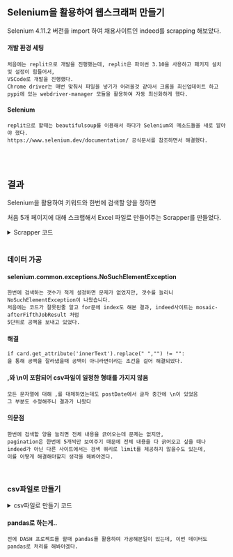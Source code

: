 ## Selenium을 활용하여 웹스크래퍼 만들기
Selenium 4.11.2 버전을 import 하여 채용사이트인 indeed를 scrapping 해보았다.

#### 개발 환경 세팅

    처음에는 replit으로 개발을 진행했는데, replit은 파이썬 3.10을 사용하고 패키지 설치 및 설정이 힘들어서,
    VSCode로 개발을 진행했다.
    Chrome driver는 매번 맞춰서 파일을 넣기가 어려울것 같아서 크롬을 최신업데이트 하고 
    pypi에 있는 webdriver-manager 모듈을 활용하여 자동 최신화하게 했다.

#### Selenium
    replit으로 할때는 beautifulsoup를 이용해서 하다가 Selenium의 메소드들을 새로 알아야 했다.
    https://www.selenium.dev/documentation/ 공식문서를 참조하면서 해결했다.
<br>
<br>
    
## 결과
Selenium을 활용하여 키워드와 한번에 검색할 양을 정하면 

처음 5개 페이지에 대해 스크랩해서 Excel 파일로 만들어주는 Scrapper를 만들었다.

<details> 
<summary>Scrapper 코드</summary>
    
    from selenium import webdriver
    from selenium.webdriver.chrome.service import Service as ChromeService
    from webdriver_manager.chrome import ChromeDriverManager
    from selenium.webdriver.common.by import By
    
    def get_page_count(keyword):
        chrome_options = webdriver.ChromeOptions()
    
        # 브라우저 꺼짐 방지 옵션
        chrome_options.add_experimental_option("detach", True)
        service=ChromeService(ChromeDriverManager().install())
    
        # webdriver-manager
        driver = webdriver.Chrome(service=service, options=chrome_options)
        base_url ="https://kr.indeed.com/jobs?q="
        query = f"{keyword}"
        
        driver.get(f"{base_url}{query}")
        
        pagination = driver.find_element(By.XPATH,'//*[@class="jobsearch-LeftPane"]/nav')
        pages = pagination.find_elements(By.TAG_NAME,'div')
        if pages == []:
            driver.quit()
            return 1
        
        count = len(pages)
        if count>=5:
            driver.quit()
            return 5
        else:
            driver.quit()
            return count
    
    def extract_indeed_jobs(keyword, limit):
        chrome_options = webdriver.ChromeOptions()
    
        # 브라우저 꺼짐 방지 옵션
        chrome_options.add_experimental_option("detach", True)
        service=ChromeService(ChromeDriverManager().install())
    
        # webdriver-manager
        driver = webdriver.Chrome(service=service, options=chrome_options)
        base_url ="https://kr.indeed.com/jobs"
        pages = get_page_count(keyword)
        results=[]
        
        for page in range(pages):
            request_url= f"{base_url}?q={keyword}&limit={limit}&start={page*limit}"
            print(f"현재 {request_url} 에 대해 처리중입니다.")
            driver.get(request_url)
            cards = driver.find_elements(By.XPATH, '//*[@id="mosaic-provider-jobcards"]/ul/li')
            for card in cards:
                if card.get_attribute('innerText').replace(" ","") != "":
                    job_data = {
                    'position' : card.find_element(By.CLASS_NAME,'jobTitle').text.replace(","," "),
                    'company': card.find_element(By.CLASS_NAME,'companyName').text.replace(","," "),
                    'location': card.find_element(By.CLASS_NAME,'companyLocation').text.replace(","," "),
                    'description' : card.find_element(By.CLASS_NAME,'job-snippet').text.replace(","," "),
                    'postDate':card.find_element(By.CLASS_NAME,'date').text.replace(","," ").replace("\n"," "),
                    'link': card.find_element(By.TAG_NAME,'a').get_attribute('href').replace(","," ")
                    }
                    results.append(job_data)   
                    
        print(f"검색결과: {len(results)}개가 존재합니다")    
        driver.quit()
        return results

</details>
<br>

### 데이터 가공

#### selenium.common.exceptions.NoSuchElementException 

    한번에 검색하는 갯수가 적게 설정하면 문제가 없었지만, 갯수를 늘리니 NoSuchElementException이 나왔습니다.
    처음에는 코드가 잘못된줄 알고 for문에 index도 해본 결과, indeed사이트는 mosaic-afterFifthJobResult 처럼
    5단위로 공백을 보내고 있었다.

#### 해결

    if card.get_attribute('innerText').replace(" ","") != "":
    을 통해 공백을 잘라냈을때 공백이 아니라면이라는 조건을 걸어 해결되었다.

#### ,와 \n이 포함되어 csv파일이 일정한 형태를 가지지 않음
    모든 문자열에 대해 ,를 대체하였는데도 postDate에서 글자 중간에 \n이 있었음
    그 부분도 수정해주니 결과가 나왔다

#### 의문점
    한번에 검색할 양을 늘리면 전체 내용을 긁어오는데 문제는 없지만, 
    pagination은 한번에 5개씩만 보여주기 때문에 전체 내용을 다 긁어오고 싶을 때나
    indeed가 아닌 다른 사이트에서는 검색 쿼리로 limit를 제공하지 않을수도 있는데,
    이를 어떻게 해결해야할지 생각을 해봐야겠다.

<br>

### csv파일로 만들기

<details> 
<summary>csv파일로 만들기 코드</summary>
 
    from indeed_extractor import extract_indeed_jobs

    def job_to_save_csv():
        keyword = input("검색어는 무엇인가요? ")
        limit = input("한 번에 몇개를 검색할까요? ")
    
        jobs = extract_indeed_jobs(keyword, int(limit))
    
        file = open(f"{keyword}.csv","w", encoding="utf-8 sig")
    
        file.write("직무, 사명, 위치, 상세, 게시일, 링크 \n")
        for job in jobs:
            file.write(f"{job['position']}, {job['company']}, {job['location']}, {job['description']}, {job['postDate']}, {job['link']}\n")
    
        file.close()
        print(f"{keyword}.csv 파일이 생성되었습니다.")
</details>

#### pandas로 하는게..
    전에 DASH 프로젝트를 할때 pandas를 활용하여 가공해본일이 있는데, 이번 데이터도 pandas로 처리를 해봐야겠다.
